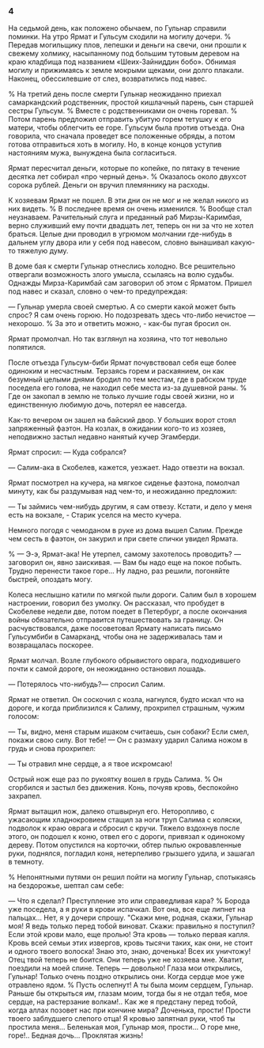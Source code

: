 ### 4

На седьмой день, как положено обычаем, по Гульнар справили поминки.
На утро Ярмат и Гульсум сходили на могилу дочери.
% Передав могильщику плов, лепешки и деньги на свечи, они прошли к свежему холмику, насыпанному под большим тутовым деревом на краю кладбища под названием «Шеих-Зайниддин бобо».
Обнимая могилу и прижимаясь к земле мокрыми щеками, они долго плакали.
Наконец, обессилевшие от слез, возвратились под навес.

% На третий день после смерти Гульнар неожиданно приехал самаркандский родственник, простой кишлачный парень, сын старшей сестры Гульсум.
% Вместе с родственниками он очень горевал.
% Потом парень предложил отправить убитую горем тетушку к его матери, чтобы облегчить ее горе.
Гульсум была против отъезда.
Она говорила, что сначала проведет все положенные обряды, а потом готова отправиться хоть в могилу.
Но, в конце концов уступив настояниям мужа, вынуждена была согласиться.

Ярмат пересчитал деньги, которые по копейке, по пятаку в течение десятка лет собирал «про черный день».
% Оказалось около двухсот сорока рублей.
Деньги он вручил племяннику на расходы.

К хозяевам Ярмат не пошел.
В эти дни он не мог и не желал никого из них видеть.
% В последнее время он очень изменился.
% Вообще стал неузнаваем.
Рачительный слуга и преданный раб Мирзы-Каримбая, верно служивший ему почти двадцать лет, теперь он ни за что не хотел браться.
Целые дни проводил в угрюмом молчании где-нибудь в дальнем углу двора или у себя под навесом, словно вынашивал какую-то тяжелую думу.

В доме бая к смерти Гульнар отнеслись холодно.
Все решительно отвергали возможность злого умысла, ссылаясь на волю судьбы.
Однажды Мирза-Каримбай сам заговорил об этом с Ярматом.
Пришел под навес и сказал, словно о чем-то предупреждая:

— Гульнар умерла своей смертью.
А со смерти какой может быть спрос?
Я сам очень горюю.
Но подозревать здесь что-либо нечистое — нехорошо.
% За это и ответить можно, - как-бы пугая бросил он.

Ярмат промолчал.
Но так взглянул на хозяина, что тот невольно попятился.

После отъезда Гульсум-биби Ярмат почувствовал себя еще более одиноким и несчастным.
Терзаясь горем и раскаянием, он как безумный целыми днями бродил по тем местам, где в рабском труде поседела его голова, не находил себе места из-за душевной раны.
% Где он закопал в землю не только лучшие годы своей жизни, но и единственную любимую дочь, потерял ее навсегда.

Как-то вечером он зашел на байский двор.
У больших ворот стоял запряженный фаэтон.
На козлах, в ожидании кого-то из хозяев, неподвижно застыл недавно нанятый кучер Эгамберди.

Ярмат спросил: — Куда собрался?

— Салим-ака в Скобелев, кажется, уезжает.
Надо отвезти на вокзал.

Ярмат посмотрел на кучера, на мягкое сиденье фаэтона, помолчал минуту, как бы раздумывая над чем-то, и неожиданно предложил:

— Ты займись чем-нибудь другим, я сам отвезу.
Кстати, и дело у меня есть на вокзале, - Старик уселся на место кучера.

Немного погодя с чемоданом в руке из дома вышел Салим.
Прежде чем сесть в фаэтон, он закурил и при свете спички увидел Ярмата.

% — Э-э, Ярмат-ака!
Не утерпел, самому захотелось проводить? — заговорил он, явно заискивая.
— Вам бы надо еще на покое побыть.
Трудно перенести такое горе…
Ну ладно, раз решили, погоняйте быстрей, опоздать могу.

Колеса неслышно катили по мягкой пыли дороги.
Салим был в хорошем настроении, говорил без умолку.
Он рассказал, что пробудет в Скобелеве недели две, потом поедет в Петербург, а после окончания войны обязательно отправится путешествовать за границу.
Он расчувствовался, даже посоветовал Ярмату написать письмо Гульсумбиби в Самарканд, чтобы она не задерживалась там и возвращалась поскорее.

Ярмат молчал.
Возле глубокого обрывистого оврага, подходившего почти к самой дороге, он неожиданно остановил лошадь.

— Потерялось что-нибудь?— спросил Салим.

Ярмат не ответил.
Он соскочил с козла, нагнулся, будто искал что на дороге, и когда приблизился к Салиму, прохрипел страшным, чужим голосом:

— Ты, видно, меня старым ишаком считаешь, сын собаки?
Если смел, покажи свою силу.
Вот тебе!
— Он с размаху ударил Салима ножом в грудь и снова прохрипел:

— Ты отравил мне сердце, а я твое искромсаю!

Острый нож еще раз по рукоятку вошел в грудь Салима.
% Он сгорбился и застыл без движения.
Конь, почуяв кровь, беспокойно захрапел.

Ярмат вытащил нож, далеко отшвырнул его.
Неторопливо, с ужасающим хладнокровием стащил за ноги труп Салима с коляски, подволок к краю оврага и сбросил с кручи.
Тяжело вздохнув после этого, он подошел к коню, отвел его с дороги, привязал к одинокому дереву.
Потом опустился на корточки, обтер пылью окровавленные руки, поднялся, погладил коня, нетерпеливо грызшего удила, и зашагал в темноту.

% Непонятными путями он решил пойти на могилу Гульнар, спотыкаясь на бездорожье, шептал сам себе: 

— Что я сделал?
Преступление это или справедливая кара?
% Борода уже поседела, а я руки в крови испачкал.
Вот она, все еще липнет на пальцах…
Нет, я у дочери спрошу.
"Скажи мне, родная, скажи, Гульнар моя!
Я ведь только перед тобой виноват.
Скажи: правильно я поступил?
Если этой крови мало, еще пролью!
Эта кровь — только первая капля.
Кровь всей семьи этих извергов, кровь тысячи таких, как они, не стоит и одного твоего волоска!
Знаю это, знаю, доченька!
Всех их уничтожу!
Отец твой теперь не боится.
Они теперь уже не хозяева мне.
Хватит, поездили на моей спине.
Теперь — довольно!
Глаза мои открылись, Гульнар!
Только очень поздно открылись они.
Когда сердце мое уже отравлено ядом.
% Пусть ослепнут!
А ты была моим сердцем, Гульнар.
Раньше бы открыться им, глазам моим, тогда бы я не отдал тебя, мое сердце, на растерзание волкам!..
Как же я предстану перед тобой, когда аллах позовет нас при кончине мира?
Доченька, прости!
Прости твоего заблудшего слепого отца!
Я кровью запятнал руки, чтоб ты простила меня…
Беленькая моя, Гульнар моя, прости…
О горе мне, горе!..
Бедная дочь…
Проклятая жизнь!

